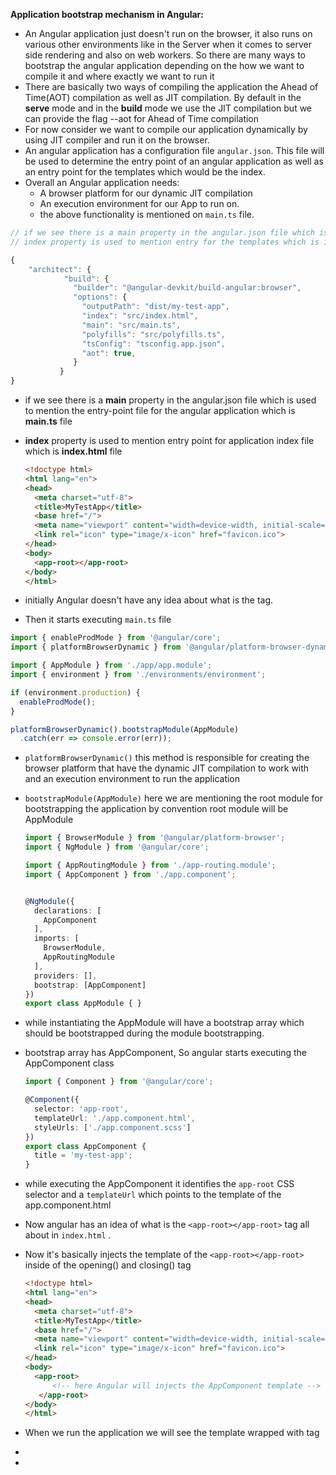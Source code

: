 **Application bootstrap mechanism in Angular:**

- An Angular application just doesn't run on the browser, it also runs on various other environments like in the Server when it comes to server side rendering and also on web workers. So there are many ways to bootstrap the angular application depending on the how we want to compile it and where exactly we want to run it
- There are basically two ways of compiling the application the Ahead of Time(AOT) compilation as well as JIT compilation. By default in the **serve** mode and in the **build** mode we use the JIT compilation but we can provide the flag --aot for Ahead of Time compilation
- For now consider we want to compile our application dynamically by using JIT compiler and run it on the browser.
- An angular application has a configuration file `angular.json`. This file will be used to determine the entry point of an angular application as well as an entry point for the templates which would be the index.
- Overall an Angular application needs:
  - A browser platform for our dynamic JIT compilation
  - An execution environment for our App to run on.
  - the above functionality is mentioned on `main.ts` file.



```typescript
// if we see there is a main property in the angular.json file which is used to mention the entry-point file for the angular application which is main.ts file
// index property is used to mention entry for the templates which is index.html file

{
    "architect": {
            "build": {
              "builder": "@angular-devkit/build-angular:browser",
              "options": {
                "outputPath": "dist/my-test-app",
                "index": "src/index.html",
                "main": "src/main.ts",
                "polyfills": "src/polyfills.ts",
                "tsConfig": "tsconfig.app.json",
                "aot": true,
              }
           }
}
```

- if we see there is a **main** property in the angular.json file which is used to mention the entry-point file for the angular application which is **main.ts** file

- **index** property is used to mention entry  point for application index file which is **index.html** file

  ```html
  <!doctype html>
  <html lang="en">
  <head>
    <meta charset="utf-8">
    <title>MyTestApp</title>
    <base href="/">
    <meta name="viewport" content="width=device-width, initial-scale=1">
    <link rel="icon" type="image/x-icon" href="favicon.ico">
  </head>
  <body>
    <app-root></app-root>
  </body>
  </html>
  
  ```

  

- initially Angular doesn't have any idea about what is the <app-root></app-root> tag.

- Then it starts executing `main.ts` file



```typescript
import { enableProdMode } from '@angular/core';
import { platformBrowserDynamic } from '@angular/platform-browser-dynamic';

import { AppModule } from './app/app.module';
import { environment } from './environments/environment';

if (environment.production) {
  enableProdMode();
}

platformBrowserDynamic().bootstrapModule(AppModule)
  .catch(err => console.error(err));

```

- `platformBrowserDynamic()` this method is responsible for creating the browser platform that have the dynamic JIT compilation to work with and an execution environment to run the application

- `bootstrapModule(AppModule)` here we are mentioning the root module for bootstrapping  the application by convention root module will be AppModule

  ```typescript
  import { BrowserModule } from '@angular/platform-browser';
  import { NgModule } from '@angular/core';
  
  import { AppRoutingModule } from './app-routing.module';
  import { AppComponent } from './app.component';
  
  
  @NgModule({
    declarations: [
      AppComponent
    ],
    imports: [
      BrowserModule,
      AppRoutingModule    
    ],
    providers: [],
    bootstrap: [AppComponent]
  })
  export class AppModule { }
  ```



- while instantiating the AppModule will have a bootstrap array which should be bootstrapped during the module bootstrapping.

- bootstrap array has AppComponent, So angular starts executing the AppComponent class

  ```typescript
  import { Component } from '@angular/core';
  
  @Component({
    selector: 'app-root',
    templateUrl: './app.component.html',
    styleUrls: ['./app.component.scss']
  })
  export class AppComponent {
    title = 'my-test-app';
  }
  ```

  

- while executing the AppComponent it identifies the `app-root` CSS selector and a `templateUrl` which points to the template of the app.component.html

- Now angular has an idea of what is the `<app-root></app-root>` tag all about in `index.html` . 

- Now it's basically injects the template of the `<app-root></app-root>` inside of the opening(<app-root>) and closing(</app-root>) tag

  ```html
  <!doctype html>
  <html lang="en">
  <head>
    <meta charset="utf-8">
    <title>MyTestApp</title>
    <base href="/">
    <meta name="viewport" content="width=device-width, initial-scale=1">
    <link rel="icon" type="image/x-icon" href="favicon.ico">
  </head>
  <body>
    <app-root>
     	<!-- here Angular will injects the AppComponent template --> 
     </app-root>
  </body>
  </html>
  ```

  

- When we run the application we will see the template wrapped with <app-root> tag

- 

- 

  


